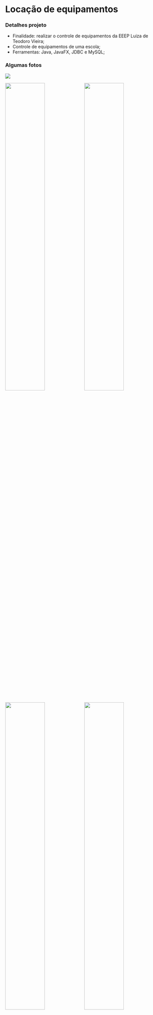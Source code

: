 # Locação de equipamentos

### Detalhes projeto
* Finalidade: realizar o controle de equipamentos da EEEP Luiza de Teodoro Vieira;
* Controle de equipamentos de uma escola;
* Ferramentas: Java, JavaFX, JDBC e MySQL;

### Algumas fotos

<img src="https://user-images.githubusercontent.com/20648428/49779385-8217a500-fce8-11e8-98b5-b04e533eb13a.png">

<img src="https://user-images.githubusercontent.com/20648428/49779386-8217a500-fce8-11e8-97f4-0742d62506f8.png" width="50%"><img src="https://user-images.githubusercontent.com/20648428/49779387-8217a500-fce8-11e8-8718-6eb39ce64acc.png" width="50%">

<img src="https://user-images.githubusercontent.com/20648428/49779388-8217a500-fce8-11e8-9952-d789aa906eb6.png" width="50%"><img src="https://user-images.githubusercontent.com/20648428/49779389-8217a500-fce8-11e8-8ca1-7aeb7eebaa28.png" width="50%">

